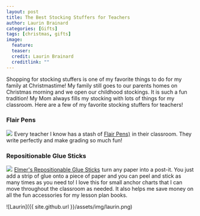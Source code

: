 ```yaml
---
layout: post
title: The Best Stocking Stuffers for Teachers
author: Laurin Brainard
categories: [Gifts]
tags: [christmas, gifts]
image:
  feature: 
  teaser: 
  credit: Laurin Brainard
  creditlink: ""
---
```

Shopping for stocking stuffers is one of my favorite things to do for my family at Christmastime! My family still goes to our parents homes on Christmas morning and we open our childhood stockings. It is such a fun tradition! My Mom always fills my stocking with lots of things for my classroom. Here are a few of my favorite stocking stuffers for teachers!

### Flair Pens
<a target="_blank"  href="https://www.amazon.com/gp/product/B01KMGE19M/ref=as_li_tl?ie=UTF8&camp=1789&creative=9325&creativeASIN=B01KMGE19M&linkCode=as2&tag=theprimarybra-20&linkId=19881e2f1b35b8d1a9042684aa17aec2"><img border="0" src="//ws-na.amazon-adsystem.com/widgets/q?_encoding=UTF8&MarketPlace=US&ASIN=B01KMGE19M&ServiceVersion=20070822&ID=AsinImage&WS=1&Format=_SL250_&tag=theprimarybra-20" ></a><img src="//ir-na.amazon-adsystem.com/e/ir?t=theprimarybra-20&l=am2&o=1&a=B01KMGE19M" width="1" height="1" border="0" alt="" style="border:none !important; margin:0px !important;" />
Every teacher I know has a stash of <a target="_blank" href="https://www.amazon.com/gp/product/B01KMGE19M/ref=as_li_tl?ie=UTF8&camp=1789&creative=9325&creativeASIN=B01KMGE19M&linkCode=as2&tag=theprimarybra-20&linkId=16acd8fe1543940a317dca11b638b1cf">Flair Pens)</a><img src="//ir-na.amazon-adsystem.com/e/ir?t=theprimarybra-20&l=am2&o=1&a=B01KMGE19M" width="1" height="1" border="0" alt="" style="border:none !important; margin:0px !important;" /> in their classroom. They write perfectly and make grading so much fun!

### Repositionable Glue Sticks
<a target="_blank"  href="https://www.amazon.com/gp/product/B004DNX6G0/ref=as_li_tl?ie=UTF8&camp=1789&creative=9325&creativeASIN=B004DNX6G0&linkCode=as2&tag=theprimarybra-20&linkId=843fd7a8d6fb6f0fcbb7e24a73b9c79e"><img border="0" src="//ws-na.amazon-adsystem.com/widgets/q?_encoding=UTF8&MarketPlace=US&ASIN=B004DNX6G0&ServiceVersion=20070822&ID=AsinImage&WS=1&Format=_SL250_&tag=theprimarybra-20" ></a><img src="//ir-na.amazon-adsystem.com/e/ir?t=theprimarybra-20&l=am2&o=1&a=B004DNX6G0" width="1" height="1" border="0" alt="" style="border:none !important; margin:0px !important;" />
<a target="_blank" href="https://www.amazon.com/gp/product/B004DNX6G0/ref=as_li_tl?ie=UTF8&camp=1789&creative=9325&creativeASIN=B004DNX6G0&linkCode=as2&tag=theprimarybra-20&linkId=1c4a4b8b99835f043b90e9c8cfbde7f3">Elmer's Repositionable Glue Sticks</a><img src="//ir-na.amazon-adsystem.com/e/ir?t=theprimarybra-20&l=am2&o=1&a=B004DNX6G0" width="1" height="1" border="0" alt="" style="border:none !important; margin:0px !important;" /> turn any paper into a post-it. You just add a strip of glue onto a piece of paper and you can peel and stick as many times as you need to! I love this for small anchor charts that I can move throughout the classroom as needed. It also helps me save money on all the fun accessories for my lesson plan books.

![Laurin]({{ site.github.url }}/assets/img/laurin.png)